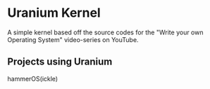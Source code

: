 # Uranium Kernel
A simple kernel based off the source codes for the "Write your own Operating System" video-series on YouTube. 

## Projects using Uranium

hammerOS(ickle)
